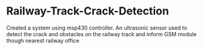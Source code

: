 # Railway-Track-Crack-Detection
Created a system using msp430 controller. An ultrasonic sensor used to detect the crack and obstacles on the railway track and inform GSM module though nearest railway office
